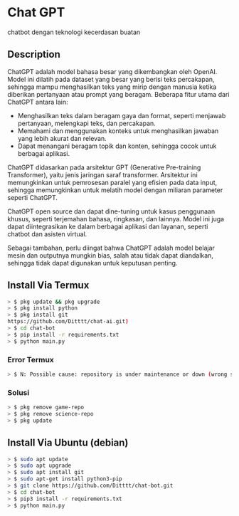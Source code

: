 # Chat GPT 

chatbot dengan teknologi kecerdasan buatan

## Description
ChatGPT adalah model bahasa besar yang dikembangkan oleh OpenAI. Model ini dilatih pada dataset yang besar yang berisi teks percakapan, sehingga mampu menghasilkan teks yang mirip dengan manusia ketika diberikan pertanyaan atau prompt yang beragam. Beberapa fitur utama dari ChatGPT antara lain:
* Menghasilkan teks dalam beragam gaya dan format, seperti menjawab pertanyaan, melengkapi teks, dan percakapan.
* Memahami dan menggunakan konteks untuk menghasilkan jawaban yang lebih akurat dan relevan.
* Dapat menangani beragam topik dan konten, sehingga cocok untuk berbagai aplikasi.

ChatGPT didasarkan pada arsitektur GPT (Generative Pre-training Transformer), yaitu jenis jaringan saraf transformer. Arsitektur ini memungkinkan untuk pemrosesan paralel yang efisien pada data input, sehingga memungkinkan untuk melatih model dengan miliaran parameter seperti ChatGPT.

ChatGPT open source dan dapat dine-tuning untuk kasus penggunaan khusus, seperti terjemahan bahasa, ringkasan, dan lainnya. Model ini juga dapat diintegrasikan ke dalam berbagai aplikasi dan layanan, seperti chatbot dan asisten virtual.

Sebagai tambahan, perlu diingat bahwa ChatGPT adalah model belajar mesin dan outputnya mungkin bias, salah atau tidak dapat diandalkan, sehingga tidak dapat digunakan untuk keputusan penting.

## Install Via Termux
```bash
> $ pkg update && pkg upgrade
> $ pkg install python
> $ pkg install git
https://github.com/Ditttt/chat-ai.git)
> $ cd chat-bot
> $ pip install -r requirements.txt
> $ python main.py
```

### Error Termux
```bash
> $ N: Possible cause: repository is under maintenance or down (wrong sources.list URL?).
```

### Solusi
```bash
> $ pkg remove game-repo
> $ pkg remove science-repo
> $ pkg update
```

## Install Via Ubuntu (debian)
```bash
> $ sudo apt update
> $ sudo apt upgrade
> $ sudo apt install git
> $ sudo apt-get install python3-pip
> $ git clone https://github.com/Ditttt/chat-bot.git
> $ cd chat-bot
> $ pip3 install -r requirements.txt
> $ python main.py
```
